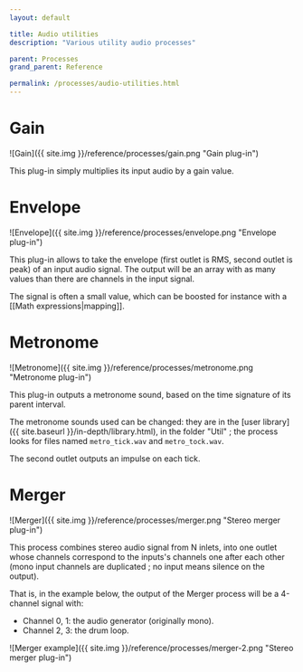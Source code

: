```yaml
---
layout: default

title: Audio utilities
description: "Various utility audio processes"

parent: Processes
grand_parent: Reference

permalink: /processes/audio-utilities.html
---
```


# Gain

![Gain]({{ site.img }}/reference/processes/gain.png "Gain plug-in")

This plug-in simply multiplies its input audio by a gain value.

# Envelope

![Envelope]({{ site.img }}/reference/processes/envelope.png "Envelope plug-in")

This plug-in allows to take the envelope (first outlet is RMS, second outlet is peak) of an input audio signal.
The output will be an array with as many values than there are channels in the input signal.

The signal is often a small value, which can be boosted for instance with a [[Math expressions|mapping]].

# Metronome

![Metronome]({{ site.img }}/reference/processes/metronome.png "Metronome plug-in")

This plug-in outputs a metronome sound, based on the time signature of its parent interval.

The metronome sounds used can be changed: they are in the [user library]({{ site.baseurl }}/in-depth/library.html), in the folder "Util" ; the process looks for files named `metro_tick.wav` and `metro_tock.wav`.

The second outlet outputs an impulse on each tick.

# Merger

![Merger]({{ site.img }}/reference/processes/merger.png "Stereo merger plug-in")

This process combines stereo audio signal from N inlets, into one outlet whose channels correspond to the inputs's channels one after each other (mono input channels are duplicated ; no input means silence on the output).

That is, in the example below, the output of the Merger process will be a 4-channel signal with:

* Channel 0, 1: the audio generator (originally mono).
* Channel 2, 3: the drum loop.

![Merger example]({{ site.img }}/reference/processes/merger-2.png "Stereo merger plug-in")
